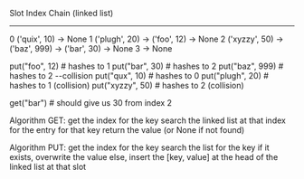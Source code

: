 Slot
Index Chain (linked list)
----- -----------------------
0     ('quix', 10) -> None
1     ('plugh', 20) -> ('foo', 12) -> None
2     ('xyzzy', 50) -> ('baz', 999) -> ('bar', 30) -> None
3     -> None

put("foo", 12)  # hashes to 1
put("bar", 30)  # hashes to 2
put("baz", 999)  # hashes to 2 --collision
put("qux", 10)  # hashes to 0
put("plugh", 20)  # hashes to 1 (collision)
put("xyzzy", 50)  # hashes to 2 (collision)

get("bar")  # should give us 30 from index 2

Algorithm GET:
    get the index for the key
    search the linked list at that index for the entry for that key
    return the value (or None if not found)

Algorithm PUT:
    get the index for the key
    search the list for the key
    if it exists, overwrite the value
    else, insert the [key, value] at the head of the linked list at that slot